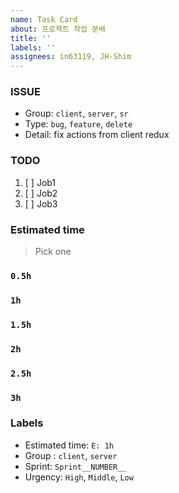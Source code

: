 ```yaml
---
name: Task Card
about: 프로젝트 작업 분배
title: ''
labels: ''
assignees: in63119, JH-Shim
---
```


### ISSUE

- Group: `client`, `server`, `sr`
- Type: `bug`, `feature`, `delete`
- Detail: fix actions from client redux

### TODO

1. [ ] Job1
2. [ ] Job2
3. [ ] Job3

### Estimated time

> Pick one

### `0.5h`

### `1h`

### `1.5h`

### `2h`

### `2.5h`

### `3h`

### Labels

- Estimated time: `E: 1h`
- Group : `client`, `server`
- Sprint: `Sprint__NUMBER__`
- Urgency: `High`, `Middle`, `Low`

